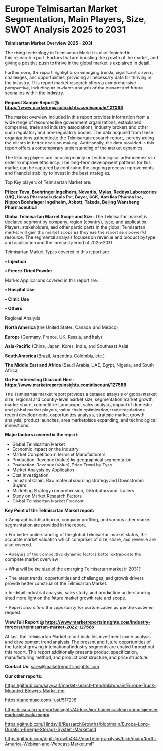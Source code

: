 # Europe Telmisartan Market Segmentation, Main Players, Size, SWOT Analysis 2025 to 2031

<Strong> Telmisartan Market Overview 2025 - 2031</strong>

The rising technology in Telmisartan Market is also depicted in this research report. Factors that are boosting the growth of the market, and giving a positive push to thrive in the global market is explained in detail.

Furthermore, the report highlights on emerging trends, significant drivers, challenges, and opportunities, providing all necessary data for thriving in the industry. This report market research offers a comprehensive perspective, including an in-depth analysis of the present and future scenarios within the industry.

<strong>Request Sample Report @ <a href=https://www.marketreportsinsights.com/sample/127588>https://www.marketreportsinsights.com/sample/127588</a></strong>

The market overview included in this report provides information from a wide range of resources like government organizations, established companies, trade and industry associations, industry brokers and other such regulatory and non-regulatory bodies. The data acquired from these organizations authenticate the Telmisartan research report, thereby aiding the clients in better decision making. Additionally, the data provided in this report offers a contemporary understanding of the market dynamics.

The leading players are focusing mainly on technological advancements in order to improve efficiency. The long-term development patterns for this market can be captured by continuing the ongoing process improvements and financial stability to invest in the best strategies.

Top Key players of Telmisartan Market are:

<strong>Pfizer, Teva, Boehringer Ingelheim, Novartis, Mylan, Reddys Laboratories (UK), Hema Pharmaceuticals Pvt, Bayer, GSK, Astellas Pharma Inc, Nippon Boehringer Ingelheim, Abbott, Takeda, Beijing Wansheng Pharmaceutical</strong>

<strong><b>Global Telmisartan Market Scope and Size:</b></strong>
The Telmisartan market is declared segment by company, region (country), type, and application. Players, stakeholders, and other participants in the global Telmisartan market will gain the market scope as they use the report as a powerful resource. The segmental analysis focuses on revenue and product by type and application and the forecast period of 2025-2031.

Telmisartan Market Types covered in this report are:

<strong>• Injection

• Freeze-Dried Powder</strong>

Market Applications covered in this report are:

<strong>• Hospital Use

• Clinic Use

• Others</strong> 

Regional Analysis

<strong>North America</strong> (the United States, Canada, and Mexico)

<strong>Europe</strong> (Germany, France, UK, Russia, and Italy)

<strong>Asia-Pacific</strong> (China, Japan, Korea, India, and Southeast Asia)

<strong>South America</strong> (Brazil, Argentina, Colombia, etc.)

<strong>The Middle East and Africa</strong> (Saudi Arabia, UAE, Egypt, Nigeria, and South Africa)

<strong>Go For Interesting Discount Here: <a href=https://www.marketreportsinsights.com/discount/127588>https://www.marketreportsinsights.com/discount/127588</a></strong>

The Telmisartan market report provides a detailed analysis of global market size, regional and country-level market size, segmentation market growth, market share, competitive Landscape, sales analysis, impact of domestic and global market players, value chain optimization, trade regulations, recent developments, opportunities analysis, strategic market growth analysis, product launches, area marketplace expanding, and technological innovations.

<strong><b>Major factors covered in the report:</b></strong>
<ul>
  <li>Global Telmisartan Market </li>
  <li>Economic Impact on the Industry</li>
  <li>Market Competition in terms of Manufacturers</li>
  <li>Production, Revenue (Value) by geographical segmentation</li>
  <li>Production, Revenue (Value), Price Trend by Type</li>
  <li>Market Analysis by Application</li>
  <li>Cost Investigation</li>
  <li>Industrial Chain, Raw material sourcing strategy and Downstream Buyers</li>
  <li>Marketing Strategy comprehension, Distributors and Traders</li>
  <li>Study on Market Research Factors</li>
  <li>Global Telmisartan Market Forecast</li>
</ul>

<strong><b>Key Point of the Telmisartan Market report:</b></strong>

• Geographical distribution, company profiling, and various other market segmentation are provided in the report.

• For better understanding of the global Telmisartan market status, the accurate market valuation which comprises of size, share, and revenue are also covered.

• Analysis of the competitive dynamic factors better extrapolate the complete market overview

• What will be the size of the emerging Telmisartan market in 2031?

• The latest trends, opportunities and challenges, and growth drivers provide better construal of the Telmisartan Market.

• In-detail industrial analysis, sales study, and production understanding shed more light on the future market growth rate and scope.

• Report also offers the opportunity for customization as per the customer request.

<strong><b>View Full Report @ <a href=https://www.marketreportsinsights.com/industry-forecast/telmisartan-market-2022-127588>https://www.marketreportsinsights.com/industry-forecast/telmisartan-market-2022-127588</a></b></strong>


At last, the Telmisartan Market report includes investment come analysis and development trend analysis. The present and future opportunities of the fastest growing international industry segments are coated throughout this report. This report additionally presents product specification, manufacturing method, and product cost structure, and price structure.

<strong>Contact Us:</strong>
sales@marketreportsinsights.com

<strong>Our other reports:</strong>

<a href=https://github.com/sayysaif/market-search-trend/blob/main/Europe-Truck-Mounted-Blowers-Market.md>https://github.com/sayysaif/market-search-trend/blob/main/Europe-Truck-Mounted-Blowers-Market.md</a>

<a href=https://tanomuno.com/illust/517296>https://tanomuno.com/illust/517296</a>

<a href=https://issuu.com/reportsinsights24/docs/northamericacleanroomdispensermarketsizevaluecagra>https://issuu.com/reportsinsights24/docs/northamericacleanroomdispensermarketsizevaluecagra</a>

<a href=https://github.com/Hindavi8/ResearchGrowths/blob/main/Europe-Long-Duration-Energy-Storage-System-Market.md>https://github.com/Hindavi8/ResearchGrowths/blob/main/Europe-Long-Duration-Energy-Storage-System-Market.md</a>

<a href=https://github.com/digitalgrowth4347/marketing-analysis/blob/main/North-America-Webinar-and-Webcast-Market.md>https://github.com/digitalgrowth4347/marketing-analysis/blob/main/North-America-Webinar-and-Webcast-Market.md</a>"
